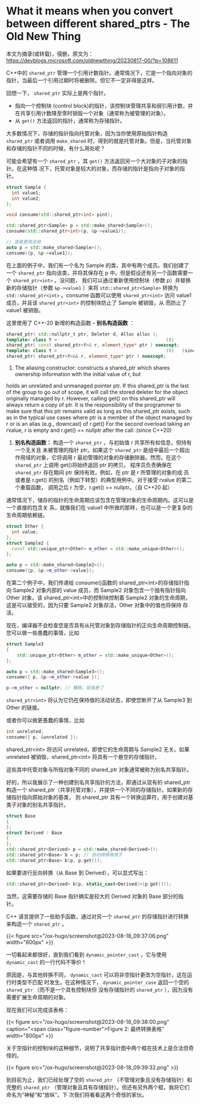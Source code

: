 # What it means when you convert between different shared_ptrs - The Old New Thing


本文为摘录(或转载)，侵删，原文为： https://devblogs.microsoft.com/oldnewthing/20230817-00/?p=108611

C++中的 `shared_ptr` 管理一个引用计数指针。通常情况下，它是一个指向对象的指针，当最后一个引用过期时将被删除。但它不一定非得是这样。

回想一下， `shared_ptr` 实际上是两个指针。

-   指向一个控制块 (control block)的指针，该控制块管理共享和弱引用计数，并在共享引用计数降至零时销毁一个对象（通常称为被管理的对象）。
-   从 `get()` 方法返回的指针，通常称为存储指针。

大多数情况下，存储的指针指向托管对象，因为当你使用原始指针构造 `shared_ptr` 或者调用
`make_shared` 时，得到的就是托管对象。但是，当托管对象和存储的指针不同的时候，有什么用处呢？

可能会希望有一个 `shared_ptr` ，其 `get()` 方法返回另一个大对象的子对象的指针。在这种情
况下，托管对象是较大的对象，而存储的指针是指向子对象的指针。

```c++
struct Sample {
  int value1;
  int value2;
};

void consume(std::shared_ptr<int> pint);

std::shared_ptr<Sample> p = std::make_shared<Sample>();
consume(std::shared_ptr<int>(p, &p->value1));

// 或者更简洁地
auto p = std::make_shared<Sample>();
consume({p, &p->value1});
```

在上面的例子中，我们有一个名为 Sample 的类，其中有两个成员。我们创建了一个 `shared_ptr`
指向该类，并将其保存在 p 中。但是假设还有另一个函数需要一个 `shared_ptr<int>` 。没问题，
我们可以通过重新使用控制块（参数 p）并替换新的存储指针（参数 `&p->value1` ）来将
`std::shared_ptr<Sample>` 转换为 `std::shared_ptr<int>` 。consume 函数可以使用
`shared_ptr<int>` 访问 value1 成员，并且该 `shared_ptr<int>` 的控制块防止了 Sample 被销毁，从
而防止了 value1 被销毁。

这里使用了 C++-20 新增的构造函数 &#x2013; **别名构造函数** ：

```c++
shared_ptr( std::nullptr_t ptr, Deleter d, Alloc alloc );
template< class Y >   										(8)
shared_ptr( const shared_ptr<Y>& r, element_type* ptr ) noexcept;
template< class Y >   										(8)   (since C++20)
shared_ptr( shared_ptr<Y>&& r, element_type* ptr ) noexcept;
```

1.  The aliasing constructor: constructs a shared_ptr which shares ownership information with the initial value of r, but

holds an unrelated and unmanaged pointer ptr. If this shared_ptr is the last of the group to go out of scope, it will
call the stored deleter for the object originally managed by r. However, calling get() on this shared_ptr will always
return a copy of ptr. It is the responsibility of the programmer to make sure that this ptr remains valid as long as
this shared_ptr exists, such as in the typical use cases where ptr is a member of the object managed by r or is an alias
(e.g., downcast) of r.get() For the second overload taking an rvalue, r is empty and r.get() == nullptr after the call.
(since C++20)

1.  **别名构造函数：** 构造一个 `shared_ptr` ，与初始值 r 共享所有权信息，但持有一个无关且
    未被管理的指针 ptr。如果这个 `shared_ptr` 是组中最后一个超出作用域的对象，它将调用 r
    最初管理的对象的存储删除器。然而，在这个 `shared_ptr` 上调用 get()将始终返回 ptr 的拷贝。
    程序员负责确保在 `shared_ptr` 存在期间 ptr 保持有效，例如，在 ptr 是 r 所管理的对象的成
    员或者是 r.get() 的别名（例如下转型）的典型用例中。对于接受 rvalue 的第二个重载函数，
    调用之后 r 为空，r.get() == nullptr。（自 C++20 起）

通常情况下，储存的指针的生命周期应该包含在管理对象的生命周期内。这可以是一个直接的包含关
系，就像我们在 value1 中所做的那样，也可以是一个更复杂的生命周期依赖链。

```c++
struct Other {
  int value;
};
struct Sample2 {
  const std::unique_ptr<Other> m_other = std::make_unique<Other>();
};

auto p = std::make_shared<Sample2>();
consume({p, &p->m_other->value});
```

在第二个例子中，我们传递给 consume()函数的 shared_ptr&lt;int&gt;的存储指针指向 Sample2 对象内部的
value 成员，而 Sample2 对象包含一个独有指针指向 Other 对象。该 shared_ptr&lt;int&gt;中的控制块控制着
Sample2 对象的生命周期，这是可以接受的，因为只要 Sample2 对象存活，Other 对象中的值也将保持
存活。

现在，编译器不会检查您是否具有从托管对象到存储指针的正向生命周期控制链。您可以做一些愚蠢的事情，比如

```c++
struct Sample3
{
    std::unique_ptr<Other> m_other = std::make_unique<Other>();
};

auto p = std::make_shared<Sample3>();
consume({ p, &p->m_other->value });

p->m_other = nullptr; // 糟糕，链条断了
```

`shared_ptr<int>` 将认为它仍在保持值的活动状态，即使您断开了从 Sample3 到 Other 的链接。

或者你可以做更愚蠢的事情，比如

```c++
int unrelated;
consume({ p, &unrelated });
```

shared_ptr&lt;int&gt; 将访问 unrelated，即使它的生命周期与 Sample2 无关。如果 unrelated 被销毁，shared_ptr&lt;int&gt; 将具有一个悬空的存储指针。

这些其中托管对象与所指对象不同的 shared_ptr 对象通常被称为别名共享指针。

好的，所以我展示了一种创建别名共享指针的方法，即通过从现有的 shared_ptr 构造一个
shared_ptr（共享托管对象），并提供一个不同的存储指针。如果新的存储指针指向原始对象的基类，
则 shared_ptr 具有一个转换运算符，用于创建对基类子对象的别名共享指针。

```c++
struct Base
{
};
struct Derived : Base
{
};
std::shared_ptr<Derived> p = std::make_shared<Derived>();
std::shared_ptr<Base> b = p; // 自动转换等效于
std::shared_ptr<Base> b(p, p.get());
```

如果要进行反向转换（从 Base 到 Derived），可以显式写出：

```c++
std::shared_ptr<Derived> b(p, static_cast<Derived/>(p.get()));
```

当然，这需要存储的 Base 指针确实是较大的 Derived 对象的 Base 部分的指针。

C++ 语言提供了一些助手函数，通过对另一个 `shared_ptr` 的存储指针进行转换来构造一个 `shared_ptr` 。

<a id="figure--fig:screenshot@2023-08-18-09:37:06"></a>

{{< figure src="/ox-hugo/screenshot@2023-08-18_09:37:06.png" width="800px" >}}

一切看起来都很好，直到我们看到 `dynamic_pointer_cast` ，它与使用 `dynamic_cast` 的一行代码不等价！

原因是，与其他转换不同， `dynamic_cast` 可以将非空指针更改为空指针，这在运行时类型不匹配
时发生。在这种情况下， `dynamic_pointer_case` 返回一个空的 `shared_ptr` （而不是一个具有控制块但
没有存储指针的 `shared_ptr` ），因为没有需要扩展生命周期的对象。

现在我们可以完成该表格：

<a id="figure--fig:screenshot@2023-08-18-09:38:00"></a>

{{< figure src="/ox-hugo/screenshot@2023-08-18_09:38:00.png" caption="<span class=\"figure-number\">Figure 2: </span>最终转换表格" width="800px" >}}

关于空指针的控制块的这种细节，说明了共享指针图中两个框在技术上是合法但奇怪的。

<a id="figure--fig:screenshot@2023-08-18-09:39:32"></a>

{{< figure src="/ox-hugo/screenshot@2023-08-18_09:39:32.png" >}}

到目前为止，我们已经处理了空的 `shared_ptr` （不管理对象且没有存储指针）和完整的
`shared_ptr` （管理对象且具有存储指针）。但还有另外两个框，我将它们命名为“神秘”和“放纵”。下
次我们将看看这两个奇怪的家伙。

